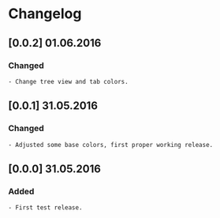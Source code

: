 # Changelog

## \[0.0.2\] 01.06.2016

### Changed

    - Change tree view and tab colors.

## \[0.0.1\] 31.05.2016

### Changed

    - Adjusted some base colors, first proper working release.

## \[0.0.0\] 31.05.2016

### Added

    - First test release.
